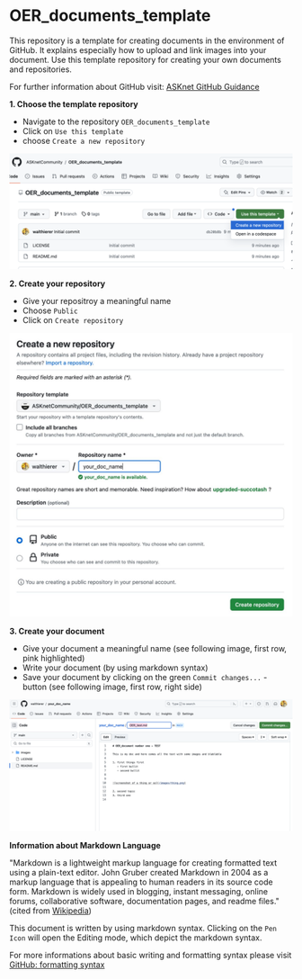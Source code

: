 # OER_documents_template

This repository is a template for creating documents in the environment of GitHub. It explains especially how to upload and link images into your document. Use this template repository for creating your own documents and repositories. 

For further information about GitHub visit: [ASKnet GitHub Guidance](https://asknet-open-training.github.io/Github-Guidance/)

**1. Choose the template repository**
   - Navigate to the repository `OER_documents_template`
   - Click on `Use this template`
   - choose `Create a new repository`<br>

![screenshot of choosing a template repository](/images/use_template.png)
<br>


**2. Create your repository**
  - Give your repositroy a meaningful name
  - Choose `Public` 
  - Click on `Create repository`

![screenshot of creating the repository](/images/create_repository.jpg)


**3. Create your document**
   - Give your document a meaningful name (see following image, first row, pink highlighted)
   - Write your document (by using markdown syntax)
   - Save your document by clicking on the green `Commit changes...` - button (see following image, first row, right side)

![screenshot of creating the repository](/images/create_document.png)



**Information about Markdown Language**

"Markdown is a lightweight markup language for creating formatted text using a plain-text editor. John Gruber created Markdown in 2004 as a markup language that is appealing to human readers in its source code form. Markdown is widely used in blogging, instant messaging, online forums, collaborative software, documentation pages, and readme files." (cited from [Wikipedia](https://en.wikipedia.org/wiki/Markdown))

This document is written by using markdown syntax. Clicking on the `Pen Icon` will open the Editing mode, which depict the markdown syntax.

For more informations about basic writing and formatting syntax please visit [GitHub: formatting syntax](https://docs.github.com/en/get-started/writing-on-github/getting-started-with-writing-and-formatting-on-github/basic-writing-and-formatting-syntax)

